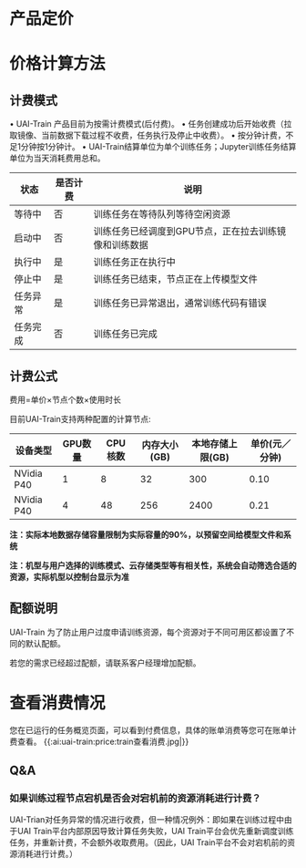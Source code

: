 

# 产品定价

# 价格计算方法

## 计费模式
• UAI-Train 产品目前为按需计费模式(后付费)。
• 任务创建成功后开始收费（拉取镜像、当前数据下载过程不收费，任务执行及停止中收费）。
• 按分钟计费，不足1分钟按1分钟计。
• UAI-Train结算单位为单个训练任务；Jupyter训练任务结算单位为当天消耗费用总和。

| 状态 | 是否计费 | 说明 |
| ---- | -------- | ---- |
| 等待中 | 否 | 训练任务在等待队列等待空闲资源 |
| 启动中 | 否 | 训练任务已经调度到GPU节点，正在拉去训练镜像和训练数据 |
| 执行中 | 是 | 训练任务正在执行中 |
| 停止中 | 是 | 训练任务已结束，节点正在上传模型文件 |
| 任务异常 | 是 | 训练任务已异常退出，通常训练代码有错误 |
| 任务完成 | 否 | 训练任务已完成 |

## 计费公式

费用=单价×节点个数×使用时长

目前UAI-Train支持两种配置的计算节点:

| 设备类型 | GPU数量 | CPU 核数 | 内存大小(GB) | 本地存储上限(GB) | 单价(元／分钟) |
| -------- | ------- | -------- | ------------ | ---------------- | -------------- |
| NVidia P40  | 1      | 8       | 32        | 300         | 0.10      |
| NVidia P40  | 4      | 48      | 256       | 2400        | 0.21      |

**注：实际本地数据存储容量限制为实际容量的90%，以预留空间给模型文件和系统**

**注：机型与用户选择的训练模式、云存储类型等有相关性，系统会自动筛选合适的资源，实际机型以控制台显示为准**

## 配额说明
UAI-Train 为了防止用户过度申请训练资源，每个资源对于不同可用区都设置了不同的默认配额。

若您的需求已经超过配额，请联系客户经理增加配额。

# 查看消费情况

您在已运行的任务概览页面，可以看到付费信息，具体的账单消费等您可在账单计费查看。
{{:ai:uai-train:price:train查看消费.jpg|}}

## Q&A
### 如果训练过程节点宕机是否会对宕机前的资源消耗进行计费？
UAI-Trian对任务异常的情况进行收费，但一种情况例外：即如果在训练过程中由于UAI Train平台内部原因导致计算任务失败，UAI Train平台会优先重新调度训练任务，并重新计费，不会额外收取费用。（因此，UAI Train平台不会对宕机前的资源消耗进行计费。）

